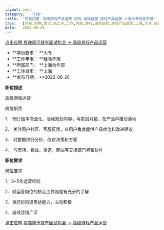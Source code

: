 ```yaml
---
layout:	post
category:	"job"
title:	"网易招聘：高级游戏产品运营-游戏-游戏运营-游戏产品运营-上海大专经验不限"
tags:	[网易,招聘,面试,找工作,工作,内推,游戏,游戏运营,游戏产品运营,上海,大专,经验不限]
date:	2022-06-20
---
```


[点击应聘 投递简历就有面试机会 ->  高级游戏产品运营](http://mobile.bole.netease.com/bole/boleDetail?id=38484&employeeId=346f03c3cda5f04c&key=all)



- **学历要求： **大专
- **工作年限： **经验不限
- **所属部门： **上海合作部
- **工作城市： **上海
- **发布日期： **2022-06-20



**职位描述**

高级游戏运营



岗位职责

1．	制订版本商业化、活动规划内容，与策划对接，在产品中推动落地

2．	关注用户社区、客服反馈，从用户角度提供产品优化和改进建议

3．	对数据进行分析，改进决策和方案

4．	与市场、投放、渠道、网站等支撑部门紧密协作







**职位要求**

岗位要求

1．3~5年运营经验

2．对运营岗位的核心工作流程有充分的了解

3．良好的沟通表达能力，主动积极

4．游戏涉猎广泛



[点击应聘 投递简历就有面试机会 ->  高级游戏产品运营](http://mobile.bole.netease.com/bole/boleDetail?id=38484&employeeId=346f03c3cda5f04c&key=all)
